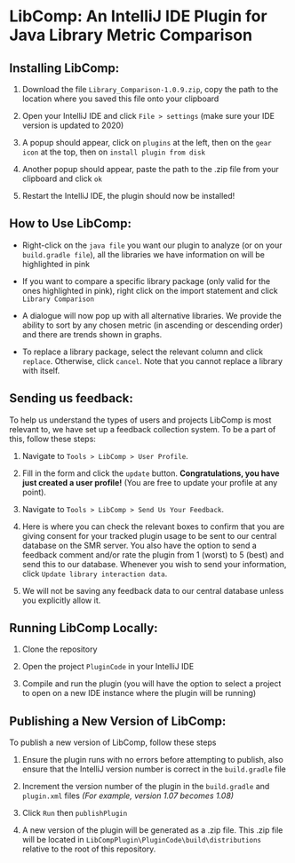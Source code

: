# LibComp: An IntelliJ IDE Plugin for Java Library Metric Comparison

## Installing LibComp:

1. Download the file `Library_Comparison-1.0.9.zip`, copy the path to the location where you saved this file onto your clipboard 

2. Open your IntelliJ IDE and click `File > settings` (make sure your IDE version is updated to 2020)

3. A popup should appear, click on `plugins` at the left, then on the `gear icon` at the top, then on `install plugin from disk`

4. Another popup should appear, paste the path to the .zip file from your clipboard and click `ok`

5. Restart the IntelliJ IDE, the plugin should now be installed!

## How to Use LibComp:

* Right-click on the `java file` you want our plugin to analyze (or on your `build.gradle file`), all the libraries we have information on will be highlighted in pink 

* If you want to compare a specific library package (only valid for the ones highlighted in pink), right click on the import statement and click `Library Comparison`

* A dialogue will now pop up with all alternative libraries. We provide the ability to sort by any chosen metric (in ascending or descending order) and there are trends shown in graphs. 

* To replace a library package, select the relevant column and click `replace`. Otherwise, click `cancel`. Note that you cannot replace a library with itself. 

## Sending us feedback:

To help us understand the types of users and projects LibComp is most relevant to, we have set up a feedback collection system. To be a part of this, follow these steps:

1. Navigate to `Tools > LibComp > User Profile`.

2. Fill in the form and click the `update` button. **Congratulations, you have just created a user profile!** (You are free to update your profile at any point).

3. Navigate to `Tools > LibComp > Send Us Your Feedback`.

4. Here is where you can check the relevant boxes to confirm that you are giving consent for your tracked plugin usage to be sent to our central database on the SMR server. You also have the option to send a feedback comment and/or rate the plugin from 1 (worst) to 5 (best) and send this to our database. Whenever you wish to send your information, click `Update library interaction data`. 

5. We will not be saving any feedback data to our central database unless you explicitly allow it.

## Running LibComp Locally:

1. Clone the repository 

2. Open the project `PluginCode` in your IntelliJ IDE

3. Compile and run the plugin (you will have the option to select a project to open on a new IDE instance where the plugin will be running)

## Publishing a New Version of LibComp:

To publish a new version of LibComp, follow these steps

1. Ensure the plugin runs with no errors before attempting to publish, also ensure that the IntelliJ version number is correct in the `build.gradle` file 

2. Increment the version number of the plugin in the `build.gradle` and `plugin.xml` files _(For example, version 1.07 becomes 1.08)_

3. Click `Run` then `publishPlugin` 

4. A new version of the plugin will be generated as a .zip file. This .zip file will be located in `LibCompPlugin\PluginCode\build\distributions` relative to the root of this repository.
